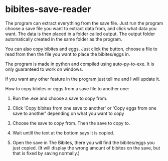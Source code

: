# bibites-save-reader
The program can extract everything from the save file. Just run the program choose a save file you want to extract data from, and click what data you want. The data is then placed in a folder called output. The output folder automatically created in the same folder as the program.

You can also copy bibites and eggs. Just click the button, choose a file to read from then the file you want to place the bibites/eggs in.

The program is made in python and compiled using auto-py-to-exe. It is only guaranteed to work on windows.

If you want any other feature in the program just tell me and I will update it.



How to copy bibites or eggs from a save file to another one:

1. Run the .exe and choose a save to copy from.

2. Click 'Copy bibites from one save to another' or 'Copy eggs from one save to another' depending on what you want to copy

3. Choose the save to copy from. Then the save to copy to.

4. Wait untill the text at the bottom says it is copied.

5. Open the save in The Bibites, there you will find the bibites/eggs you just copied. (It will display the wrong amount of bibites on the save, but that is fixed by saving normally.)
